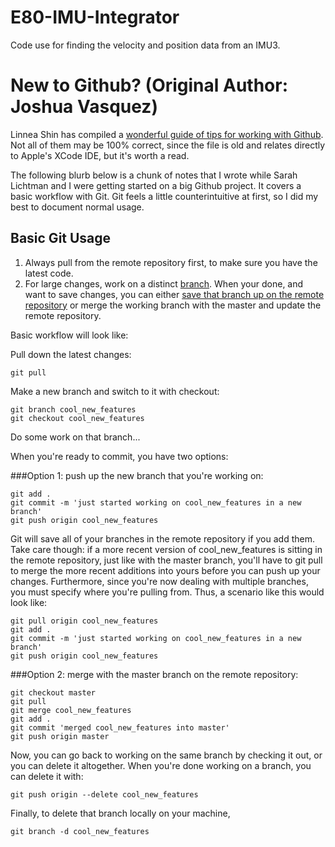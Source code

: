 E80-IMU-Integrator
==================

Code use for finding the velocity and position data from an IMU3.


New to Github? (Original Author: Joshua Vasquez)
==============

Linnea Shin has compiled a [wonderful guide of tips for working with Github](https://gist.github.com/dunvi/5080965).  Not all of them
may be 100% correct, since the file is old and relates directly to Apple's XCode IDE, but it's
worth a read.


The following blurb below is a chunk of notes that I wrote while Sarah Lichtman and I were getting started
on a big Github project.
It covers a basic workflow with Git.  Git feels a little counterintuitive at first, so I did my best
to document normal usage.

## Basic Git Usage
1. Always pull from the remote repository first, to make sure you have the latest code.
1. For large changes, work on a distinct [branch](gitref.org/branching/).  When your done, and want to save changes, you can either 
[save that branch up on the remote repository](gitready.com/beginner/2009/02/02/push-and-delete-branches.html) or merge the working branch with the master and update the remote repository.

Basic workflow will look like:


Pull down the latest changes:
```
git pull
```

Make a new branch and switch to it with checkout:
```
git branch cool_new_features 
git checkout cool_new_features
```

Do some work on that branch...

When you're ready to commit, you have two options:

###Option 1: push up the new branch that you're working on:
```
git add .
git commit -m 'just started working on cool_new_features in a new branch'
git push origin cool_new_features
```
Git will save all of your branches in the remote repository if you add them.
Take care though: if a more recent version of cool_new_features is sitting in 
the remote repository, just like with the master branch, you'll have to git 
pull to merge the more recent additions into yours before you can push up 
your changes. Furthermore, since you're now dealing with multiple branches, 
you must specify where you're pulling from. Thus, a scenario like this would 
look like:

```
git pull origin cool_new_features
git add .
git commit -m 'just started working on cool_new_features in a new branch'
git push origin cool_new_features
```


###Option 2: merge with the master branch on the remote repository:
```
git checkout master
git pull
git merge cool_new_features 
git add .
git commit 'merged cool_new_features into master'
git push origin master
```
Now, you can go back to working on the same branch by checking it out, or you can delete it altogether. When  you're done working on a branch, you can delete it with:
```
git push origin --delete cool_new_features
```
Finally, to delete that branch locally on your machine, 
```
git branch -d cool_new_features
```
